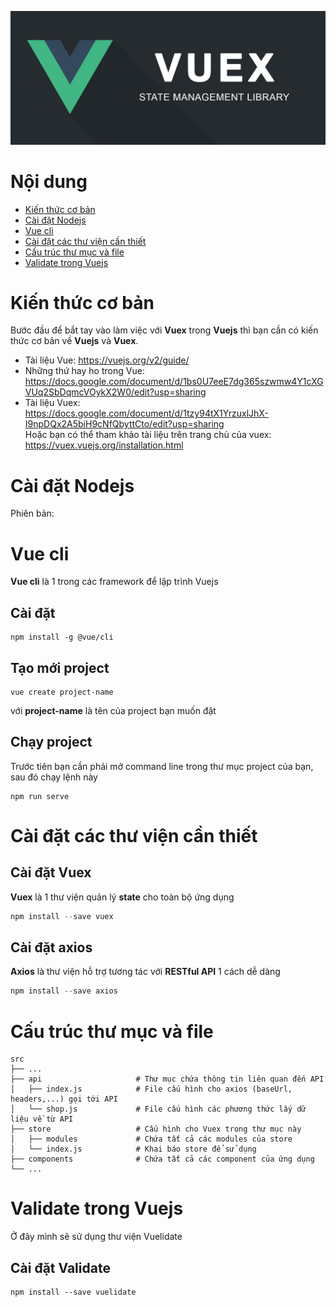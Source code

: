 ![Vuex-state-management-library](https://github.com/uit2712/vue-store/blob/images/images/vuex.jpeg)
# Nội dung
- [Kiến thức cơ bản](#kiến-thức-cơ-bản)
- [Cài đặt Nodejs](#cài-đặt-nodejs)
- [Vue cli](#vue-cli)
- [Cài đặt các thư viện cần thiết](#cài-đặt-các-thư-viện-cần-thiết)
- [Cấu trúc thư mục và file](#cấu-trúc-thư-mục-và-file)
- [Validate trong Vuejs](#validate-trong-vuejs)
# Kiến thức cơ bản
Bước đầu để bắt tay vào làm việc với __Vuex__ trong __Vuejs__ thì bạn cần có kiến thức cơ bản về __Vuejs__ và __Vuex__.
- Tài liệu Vue: https://vuejs.org/v2/guide/
- Những thứ hay ho trong Vue: https://docs.google.com/document/d/1bs0U7eeE7dg365szwmw4Y1cXGVUq2SbDqmcVOykX2W0/edit?usp=sharing
- Tài liệu Vuex: https://docs.google.com/document/d/1tzy94tX1YrzuxlJhX-I9npDQx2A5biH9cNfQbyttCto/edit?usp=sharing \
Hoặc bạn có thể tham khảo tài liệu trên trang chủ của vuex: https://vuex.vuejs.org/installation.html
# Cài đặt Nodejs
Phiên bản: 
# Vue cli
__Vue cli__ là 1 trong các framework để lập trình Vuejs
## Cài đặt
```
npm install -g @vue/cli
```
## Tạo mới project
```
vue create project-name
```
với __project-name__ là tên của project bạn muốn đặt
## Chạy project
Trước tiên bạn cần phải mở command line trong thư mục project của bạn, sau đó chạy lệnh này
```
npm run serve
```
# Cài đặt các thư viện cần thiết
## Cài đặt Vuex
__Vuex__ là 1 thư viện quản lý __state__ cho toàn bộ ứng dụng
```javascript
npm install --save vuex
```
## Cài đặt axios
__Axios__ là thư viện hỗ trợ tương tác với __RESTful API__ 1 cách dễ dàng
```javascript
npm install --save axios
```
# Cấu trúc thư mục và file
    src
    ├── ...
    ├── api                     # Thư mục chứa thông tin liên quan đến API                
    │   ├── index.js            # File cấu hình cho axios (baseUrl, headers,...) gọi tới API
    │   └── shop.js             # File cấu hình các phương thức lấy dữ liệu về từ API
    ├── store                   # Cấu hình cho Vuex trong thư mục này
    │   ├── modules             # Chứa tất cả các modules của store
    │   └── index.js            # Khai báo store để sử dụng
    ├── components              # Chứa tất cả các component của ứng dụng
    └── ...
# Validate trong Vuejs
Ở đây mình sẽ sử dụng thư viện Vuelidate
## Cài đặt Validate
```
npm install --save vuelidate
```
